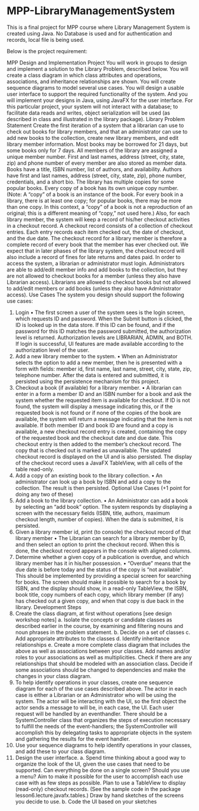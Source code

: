 # MPP-LibraryManagementSystem

This is a final project for MPP course where Library Management System is created using Java.
No Database is used and for authentication and records, local file is being used.

Below is the project requirement:

MPP Design and Implementation Project
You will work in groups to design and implement a solution to the Library Problem, described below.
You will create a class diagram in which class attributes and operations, associations, and inheritance
relationships are shown. You will create sequence diagrams to model several use cases. You will design a
usable user interface to support the required functionality of the system. And you will implement your
designs in Java, using JavaFX for the user interface. For this particular project, your system will not
interact with a database; to facilitate data reads and writes, object serialization will be used (as
described in class and illustrated in the library package).
Library Problem Statement
Create the first iteration of a system that a librarian can use to check out books for library members, and
that an administrator can use to add new books to the collection, create new library members, and edit
library member information.
Most books may be borrowed for 21 days, but some books only for 7 days.
All members of the library are assigned a unique member number. First and last names, address (street,
city, state, zip) and phone number of every member are also stored as member data.
Books have a title, ISBN number, list of authors, and availability. Authors have first and last names,
address (street, city, state, zip), phone number, credentials, and a short bio.
The library has multiple copies for some popular books. Every copy of a book has its own unique copy
number. (Note: A “copy” of a book is an instance of the book. For every book in a library, there is at least
one copy; for popular books, there may be more than one copy. In this context, a “copy” of a book is not
a reproduction of an original; this is a different meaning of “copy,” not used here.)
Also, for each library member, the system will keep a record of his/her checkout activities in a checkout
record. A checkout record consists of a collection of checkout entries. Each entry records each item
checked out, the date of checkout, and the due date. The checkout record for a library member is
therefore a complete record of every book that the member has ever checked out. We expect that in
later phases of the library system, the checkout record will also include a record of fines for late returns
and dates paid.
In order to access the system, a librarian or administrator must login. Administrators are able to
add/edit member info and add books to the collection, but they are not allowed to checkout books for a
member (unless they also have Librarian access). Librarians are allowed to checkout books but not
allowed to add/edit members or add books (unless they also have Administrator access). 
Use Cases
The system you design should support the following use cases:
1. Login
• The first screen a user of the system sees is the login screen, which requests ID and
password. When the Submit button is clicked, the ID is looked up in the data store. If this ID
can be found, and if the password for this ID matches the password submitted, the
authorization level is returned. Authorization levels are LIBRARIAN, ADMIN, and BOTH. If
login is successful, UI features are made available according to the authorization level of the
user.
2. Add a new library member to the system.
• When an Administrator selects the option to add a new member, then he is presented with
a form with fields: member id, first name, last name, street, city, state, zip, telephone
number. After the data is entered and submitted, it is persisted using the persistence
mechanism for this project.
3. Checkout a book (if available) for a library member.
• A librarian can enter in a form a member ID and an ISBN number for a book and ask the
system whether the requested item is available for checkout. If ID is not found, the system
will display a message indicating this, or if the requested book is not found or if none of the
copies of the book are available, the system will return a message indicating that the item is
not available. If both member ID and book ID are found and a copy is available, a new
checkout record entry is created, containing the copy of the requested book and the
checkout date and due date. This checkout entry is then added to the member’s checkout
record. The copy that is checked out is marked as unavailable. The updated checkout
record is displayed on the UI and is also persisted. The display of the checkout record uses a
JavaFX TableView, with all cells of the table read-only.
4. Add a copy of an existing book to the library collection.
• An administrator can look up a book by ISBN and add a copy to the collection. The result is
then persisted.
Optional Use Cases (+1 point for doing any two of these)
1. Add a book to the library collection.
• An Administrator can add a book by selecting an “add book” option. The system responds by
displaying a screen with the necessary fields (ISBN, title, authors, maximum checkout length,
number of copies). When the data is submitted, it is persisted.
2. Given a library member id, print (to console) the checkout record of that library member
• The Librarian can search for a library member by ID, and then select an option to print the
checkout record. When this is done, the checkout record appears in the console with
aligned columns.
3. Determine whether a given copy of a publication is overdue, and which library member has it in
his/her possession.
• “Overdue” means that the due date is before today and the status of the copy is “not
available”. This should be implemented by providing a special screen for searching for
books. The screen should make it possible to search for a book by ISBN, and the display
should show, in a read-only TableView, the ISBN, book title, copy numbers of each copy,
which library member (if any) has checked out a given copy, and when that copy is due back
in the library.
Development Steps
1. Create the class diagram, at first without operations [see design workshop notes]
a. Isolate the concepts or candidate classes as described earlier in the course, by examining
and filtering nouns and noun phrases in the problem statement.
b. Decide on a set of classes
c. Add appropriate attributes to the classes
d. Identify inheritance relationships
e. Create a more complete class diagram that includes the above as well as associations
between your classes. Add names and/or roles to your associations as well as
multiplicities. Check if there are any relationships that should be modeled with an
association class. Decide if some associations should be changed to dependencies and
make the changes in your class diagram.
2. To help identify operations in your classes, create one sequence diagram for each of the use
cases described above. The actor in each case is either a Librarian or an Administrator who will
be using the system. The actor will be interacting with the UI, so the first object the actor sends
a message to will be, in each case, the UI. Each user request will be handled by an eventhandler. There should be a SystemController class that organizes the steps of execution
necessary to fulfill the needs of the event-handlers; the SystemController will accomplish this by
delegating tasks to appropriate objects in the system and gathering the results for the event
handler.
3. Use your sequence diagrams to help identify operations in your classes, and add these to your
class diagram.
4. Design the user interface.
a. Spend time thinking about a good way to organize the look of the UI, given the use cases
that need to be supported. Can everything be done on a single screen? Should you use a
menu? Aim to make it possible for the user to accomplish each use case with as few
steps as possible. Plan to use a TableView to display (read-only) checkout records.
(See the sample code in the package lesson6.lecture.javafx.tables.) Draw
by hand sketches of the screens you decide to use.
b. Code the UI based on your sketches
